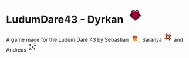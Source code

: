 # LudumDare43 - Dyrkan <img src="https://github.com/ankanx/LudumDare43/blob/master/LD43/Assets/Resources/SevenSins/lust.png" width="50" height="50">
A game made for the Ludum Dare 43 by Sebastian <img src="https://github.com/ankanx/LudumDare43/blob/master/LD43/Assets/Resources/SevenSins/Pride.png" width="25" height="25">, Saranya <img src="https://github.com/ankanx/LudumDare43/blob/master/LD43/Assets/Resources/SevenSins/wrath.png" width="25" height="25"> and Andreas <img src="https://github.com/ankanx/LudumDare43/blob/master/LD43/Assets/Resources/SevenSins/sloth.png" width="25" height="25">
